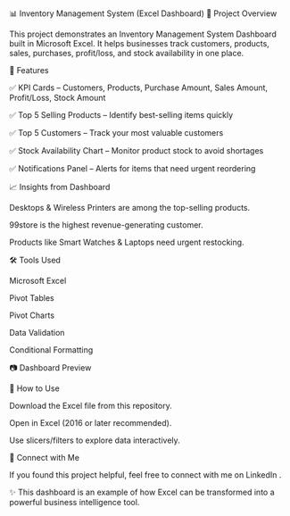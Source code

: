 📊 Inventory Management System (Excel Dashboard)
📌 Project Overview

This project demonstrates an Inventory Management System Dashboard built in Microsoft Excel.
It helps businesses track customers, products, sales, purchases, profit/loss, and stock availability in one place.

🚀 Features

✅ KPI Cards – Customers, Products, Purchase Amount, Sales Amount, Profit/Loss, Stock Amount

✅ Top 5 Selling Products – Identify best-selling items quickly

✅ Top 5 Customers – Track your most valuable customers

✅ Stock Availability Chart – Monitor product stock to avoid shortages

✅ Notifications Panel – Alerts for items that need urgent reordering

📈 Insights from Dashboard

Desktops & Wireless Printers are among the top-selling products.

99store is the highest revenue-generating customer.

Products like Smart Watches & Laptops need urgent restocking.

🛠️ Tools Used

Microsoft Excel

Pivot Tables

Pivot Charts

Data Validation

Conditional Formatting

📷 Dashboard Preview

📂 How to Use

Download the Excel file from this repository.

Open in Excel (2016 or later recommended).

Use slicers/filters to explore data interactively.

🔗 Connect with Me

If you found this project helpful, feel free to connect with me on LinkedIn
.

✨ This dashboard is an example of how Excel can be transformed into a powerful business intelligence tool.
